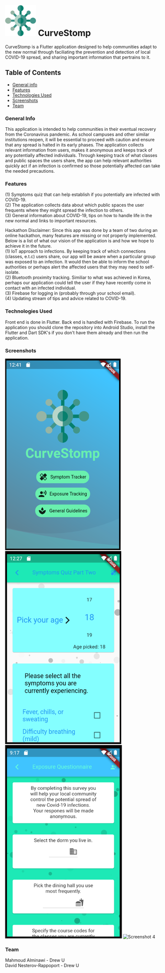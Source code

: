 # <img src="https://github.com/NullDefault/CurveStomp/blob/master/assets/virus_icon.png" alt="icon" width="100"/> CurveStomp 
CurveStomp is a Flutter application designed to help communities adapt to the new normal through faciliating the prevention and detection of local COVID-19 spread, and sharing important information that pertrains to it.
## Table of Contents
* [General info](#general-info)
* [Features](#features)
* [Technologies Used](#technologies-used)
* [Screenshots](#screenshots)
* [Team](#team)
### General Info
This application is intended to help communities in their eventual recovery from the Coronavirus
pandemic. As school campuses and other similar institutions reopen, it will be essential to proceed
with caution and ensure that any spread is halted in its early phases. The application collects
relevant information from users, makes it anonymous and keeps track of any potentially affected individuals.
Through keeping track of what classes and public spaces the users share, the app can help relevant
authorities quickly act if an infection is confirmed so those potentially affected can take the
needed precautions.
### Features
(1) Symptoms quiz that can help establish if you potentially are infected with COVID-19.</br>
(2) The application collects data about which public spaces the user frequents where they might spread the infection to others.</br>
(3) General information about COVID-19, tips on how to handle life in the new normal and links to important resources.</br>

Hackathon Disclaimer: Since this app was done by a team of two during an online hackathon, many features are missing or not properly implemented. Below is a list of what our vision of the application is and how we hope to achieve it in the future.</br>
(1) IoT approach to infections. By keeping track of which connections (classes, e.t.c) users share, our app will be aware when a particular group was exposed to an infection. It would then be able to inform the school authorities or perhaps alert the affected users that they may need to self-isolate. </br>
(2) Bluetooth proximity tracking. Similiar to what was achieved in Korea, perhaps our application could tell the user if they have recently come in contact with an infected individual.</br>
(3) Firebase for logging in (probably through your school email).</br>
(4) Updating stream of tips and advice related to COVID-19.</br>
### Technologies Used
Front end is done in Flutter.
Back end is handled with Firebase.
To run the application you should clone the repository into Android Studio, install the Flutter and Dart SDK's if you don't have them already and then run the application.
### Screenshots
![Screenshot 1](./screenshots/landing_page.png)
![Screenshot 2](./screenshots/symptom_quiz.png)
![Screenshot 3](./screenshots/exposure_quiz.png)
![Screenshot 4](./screenshots/app_demo.gif)
### Team
Mahmoud Alminawi - Drew U </br>
David Nesterov-Rappoport - Drew U </br>


